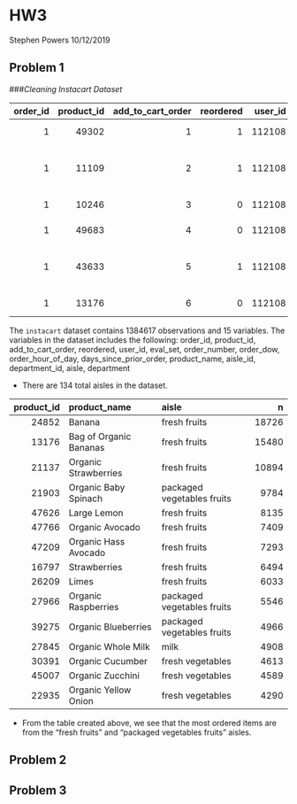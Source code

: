 HW3
================
Stephen Powers
10/12/2019

## Problem 1

\#\#\#*Cleaning Instacart
Dataset*

| order\_id | product\_id | add\_to\_cart\_order | reordered | user\_id | eval\_set | order\_number | order\_dow | order\_hour\_of\_day | days\_since\_prior\_order | product\_name                                 | aisle\_id | department\_id | aisle                | department   |
| --------: | ----------: | -------------------: | --------: | -------: | :-------- | ------------: | ---------: | -------------------: | ------------------------: | :-------------------------------------------- | --------: | -------------: | :------------------- | :----------- |
|         1 |       49302 |                    1 |         1 |   112108 | train     |             4 |          4 |                   10 |                         9 | Bulgarian Yogurt                              |       120 |             16 | yogurt               | dairy eggs   |
|         1 |       11109 |                    2 |         1 |   112108 | train     |             4 |          4 |                   10 |                         9 | Organic 4% Milk Fat Whole Milk Cottage Cheese |       108 |             16 | other creams cheeses | dairy eggs   |
|         1 |       10246 |                    3 |         0 |   112108 | train     |             4 |          4 |                   10 |                         9 | Organic Celery Hearts                         |        83 |              4 | fresh vegetables     | produce      |
|         1 |       49683 |                    4 |         0 |   112108 | train     |             4 |          4 |                   10 |                         9 | Cucumber Kirby                                |        83 |              4 | fresh vegetables     | produce      |
|         1 |       43633 |                    5 |         1 |   112108 | train     |             4 |          4 |                   10 |                         9 | Lightly Smoked Sardines in Olive Oil          |        95 |             15 | canned meat seafood  | canned goods |
|         1 |       13176 |                    6 |         0 |   112108 | train     |             4 |          4 |                   10 |                         9 | Bag of Organic Bananas                        |        24 |              4 | fresh fruits         | produce      |

The `instacart` dataset contains 1384617 observations and 15 variables.
The variables in the dataset includes the following: order\_id,
product\_id, add\_to\_cart\_order, reordered, user\_id, eval\_set,
order\_number, order\_dow, order\_hour\_of\_day,
days\_since\_prior\_order, product\_name, aisle\_id, department\_id,
aisle, department

  - There are 134 total aisles in the
dataset.

| product\_id | product\_name          | aisle                      |     n |
| ----------: | :--------------------- | :------------------------- | ----: |
|       24852 | Banana                 | fresh fruits               | 18726 |
|       13176 | Bag of Organic Bananas | fresh fruits               | 15480 |
|       21137 | Organic Strawberries   | fresh fruits               | 10894 |
|       21903 | Organic Baby Spinach   | packaged vegetables fruits |  9784 |
|       47626 | Large Lemon            | fresh fruits               |  8135 |
|       47766 | Organic Avocado        | fresh fruits               |  7409 |
|       47209 | Organic Hass Avocado   | fresh fruits               |  7293 |
|       16797 | Strawberries           | fresh fruits               |  6494 |
|       26209 | Limes                  | fresh fruits               |  6033 |
|       27966 | Organic Raspberries    | packaged vegetables fruits |  5546 |
|       39275 | Organic Blueberries    | packaged vegetables fruits |  4966 |
|       27845 | Organic Whole Milk     | milk                       |  4908 |
|       30391 | Organic Cucumber       | fresh vegetables           |  4613 |
|       45007 | Organic Zucchini       | fresh vegetables           |  4589 |
|       22935 | Organic Yellow Onion   | fresh vegetables           |  4290 |

  - From the table created above, we see that the most ordered items are
    from the “fresh fruits” and “packaged vegetables fruits” aisles.

## Problem 2

## Problem 3
